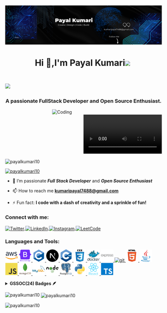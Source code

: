 ![logo](https://github.com/PayalKumari10/PayalKumari10/blob/main/PayalBanner.png)

<h1 align="center">Hi 👋,I'm Payal Kumari<img src="https://github.com/Anmol-Baranwal/Cool-GIFs-For-GitHub/assets/74038190/6f564d9a-467a-4bba-ad3a-8527c8ab79ae" width="75">&nbsp;</h1>
<h1>
  <a href="https://git.io/typing-svg">
    <img src="https://readme-typing-svg.herokuapp.com?color=62F7F3&size=25&lines=Converting+coffee+into+code!!!..👋">
  </a>
</h1>

<h3 align="center">A passionate FullStack Developer and Open Source Enthusiast.</h3>
<img  align="right" alt="Coding" width="70%" src="https://github.com/PayalKumari10/PayalKumari10/blob/main/banner.gif">


<p align="right">
  <video width="50%" controls>
    <source src="https://github.com/PayalKumari10/PayalKumari10/blob/main/Github%20Banner.mp4" type="video/mp4">
    Developer
  </video>
</p>


<p align="left"> <img src="https://komarev.com/ghpvc/?username=payalkumari10&label=Profile%20views&color=0e75b6&style=flat" alt="payalkumari10" /> </p>

<p align="left"> <a href="https://github.com/ryo-ma/github-profile-trophy"><img src="https://github-profile-trophy.vercel.app/?username=payalkumari10" alt="payalkumari10" /></a> </p>



- 🌱 I’m passionate ***Full Stack Developer*** and ***Open Source Enthusiast***

- 📫 How to reach me **kumaripayal7488@gmail.com**

- ⚡ Fun fact: **I code with a dash of creativity and a sprinkle of fun!**

<h3 align="left">Connect with me:</h3>
<!-- <p align="left">
<a href="https://twitter.com/https://twitter.com/payalkumar89652" target="blank"><img align="center" src="https://raw.githubusercontent.com/rahuldkjain/github-profile-readme-generator/master/src/images/icons/Social/twitter.svg" alt="https://twitter.com/payalkumar89652" height="30" width="40" /></a>
<a href="https://linkedin.com/in/https://www.linkedin.com/in/payalkumari10/" target="blank"><img align="center" src="https://raw.githubusercontent.com/rahuldkjain/github-profile-readme-generator/master/src/images/icons/Social/linked-in-alt.svg" alt="https://www.linkedin.com/in/payalkumari10/" height="30" width="40" /></a>
<a href="https://instagram.com/https://www.instagram.com/devwithpayal/?hl=en" target="blank"><img align="center" src="https://raw.githubusercontent.com/rahuldkjain/github-profile-readme-generator/master/src/images/icons/Social/instagram.svg" alt="https://www.instagram.com/devwithpayal/?hl=en" height="30" width="40" /></a>
<a href="https://www.leetcode.com/https://leetcode.com/kumaripayal7488/" target="blank"><img align="center" src="https://raw.githubusercontent.com/rahuldkjain/github-profile-readme-generator/master/src/images/icons/Social/leet-code.svg" alt="https://leetcode.com/kumaripayal7488/" height="30" width="40" /></a>
</p> -->
<p align="left">
  <a href="https://twitter.com/payalkumar89652" target="_blank">
    <img align="center" src="https://raw.githubusercontent.com/rahuldkjain/github-profile-readme-generator/master/src/images/icons/Social/twitter.svg" alt="Twitter" height="30" width="40" />
  </a>
  <a href="https://www.linkedin.com/in/payalkumari10/" target="_blank">
    <img align="center" src="https://raw.githubusercontent.com/rahuldkjain/github-profile-readme-generator/master/src/images/icons/Social/linked-in-alt.svg" alt="LinkedIn" height="30" width="40" />
  </a>
  <a href="https://www.instagram.com/devwithpayal/?hl=en" target="_blank">
    <img align="center" src="https://raw.githubusercontent.com/rahuldkjain/github-profile-readme-generator/master/src/images/icons/Social/instagram.svg" alt="Instagram" height="30" width="40" />
  </a>
  <a href="https://leetcode.com/kumaripayal7488/" target="_blank">
    <img align="center" src="https://raw.githubusercontent.com/rahuldkjain/github-profile-readme-generator/master/src/images/icons/Social/leet-code.svg" alt="LeetCode" height="30" width="40" />
  </a>
</p>


<h3 align="left">Languages and Tools:</h3>
<p align="left"> <a href="https://aws.amazon.com" target="_blank" rel="noreferrer"> <img src="https://raw.githubusercontent.com/devicons/devicon/master/icons/amazonwebservices/amazonwebservices-original-wordmark.svg" alt="aws" width="40" height="40"/> </a> <a href="https://getbootstrap.com" target="_blank" rel="noreferrer"> <img src="https://raw.githubusercontent.com/devicons/devicon/master/icons/bootstrap/bootstrap-plain-wordmark.svg" alt="bootstrap" width="40" height="40"/> </a> <a href="https://www.cprogramming.com/" target="_blank" rel="noreferrer"> <img src="https://raw.githubusercontent.com/devicons/devicon/master/icons/c/c-original.svg" alt="c" width="40" height="40"/> </a> <a href="https://www.nextjsprogramming.com/" target="_blank" rel="noreferrer"> <img src="https://raw.githubusercontent.com/devicons/devicon/master/icons/nextjs/nextjs-original.svg" alt="c" width="40" height="40"/> </a> <a href="https://www.w3schools.com/java/" target="_blank" rel="noreferrer"> <img src="https://raw.githubusercontent.com/devicons/devicon/master/icons/cplusplus/cplusplus-original.svg" alt="cplusplus" width="40" height="40"/> </a> <a href="https://www.w3schools.com/css/" target="_blank" rel="noreferrer"> <img src="https://raw.githubusercontent.com/devicons/devicon/master/icons/css3/css3-original-wordmark.svg" alt="css3" width="40" height="40"/> </a> <a href="https://www.docker.com/" target="_blank" rel="noreferrer"> <img src="https://raw.githubusercontent.com/devicons/devicon/master/icons/docker/docker-original-wordmark.svg" alt="docker" width="40" height="40"/> </a> <a href="https://expressjs.com" target="_blank" rel="noreferrer"> <img src="https://raw.githubusercontent.com/devicons/devicon/master/icons/express/express-original-wordmark.svg" alt="express" width="40" height="40"/> </a> <a href="https://git-scm.com/" target="_blank" rel="noreferrer"> <img src="https://www.vectorlogo.zone/logos/git-scm/git-scm-icon.svg" alt="git" width="40" height="40"/> </a> <a href="https://www.w3.org/html/" target="_blank" rel="noreferrer"> <img src="https://raw.githubusercontent.com/devicons/devicon/master/icons/html5/html5-original-wordmark.svg" alt="html5" width="40" height="40"/> </a> <a href="https://www.java.com" target="_blank" rel="noreferrer"> <img src="https://raw.githubusercontent.com/devicons/devicon/master/icons/java/java-original.svg" alt="java" width="40" height="40"/> </a> <a href="https://developer.mozilla.org/en-US/docs/Web/JavaScript" target="_blank" rel="noreferrer"> <img src="https://raw.githubusercontent.com/devicons/devicon/master/icons/javascript/javascript-original.svg" alt="javascript" width="40" height="40"/> </a> <a href="https://www.mongodb.com/" target="_blank" rel="noreferrer"> <img src="https://raw.githubusercontent.com/devicons/devicon/master/icons/mongodb/mongodb-original-wordmark.svg" alt="mongodb" width="40" height="40"/> </a> <a href="https://www.mysql.com/" target="_blank" rel="noreferrer"> <img src="https://raw.githubusercontent.com/devicons/devicon/master/icons/mysql/mysql-original-wordmark.svg" alt="mysql" width="40" height="40"/> </a> <a href="https://nodejs.org" target="_blank" rel="noreferrer"> <img src="https://raw.githubusercontent.com/devicons/devicon/master/icons/nodejs/nodejs-original-wordmark.svg" alt="nodejs" width="40" height="40"/> </a> <a href="https://www.postgresql.org" target="_blank" rel="noreferrer"> <img src="https://raw.githubusercontent.com/devicons/devicon/master/icons/postgresql/postgresql-original-wordmark.svg" alt="postgresql" width="40" height="40"/> </a> <a href="https://www.python.org" target="_blank" rel="noreferrer"> <img src="https://raw.githubusercontent.com/devicons/devicon/master/icons/python/python-original.svg" alt="python" width="40" height="40"/> </a> <a href="https://reactjs.org/" target="_blank" rel="noreferrer"> <img src="https://raw.githubusercontent.com/devicons/devicon/master/icons/react/react-original-wordmark.svg" alt="react" width="40" height="40"/> </a> </a> <a href="https://spring.io/" target="_blank" rel="noreferrer"> </a> <a href="https://www.typescriptlang.org/" target="_blank" rel="noreferrer"> <img src="https://raw.githubusercontent.com/devicons/devicon/master/icons/typescript/typescript-original.svg" alt="typescript" width="40" height="40"/> </a> </p>

<details>	
 <summary><b>GSSOC(24) Badges 🪶</b></summary><br>
<div style='display:flex; align-items:center; gap: 10px;' align='center'><a href="https://gssoc.girlscript.tech/leaderboard">
<img src="https://raw.githubusercontent.com/girlscript/gssoc-website-new/main/public/badges/postman.png" width="100px" height="100px" />
 </a>
</div>
</details>


<p><img align="left" src="https://github-readme-stats.vercel.app/api/top-langs?username=payalkumari10&show_icons=true&locale=en&layout=compact" alt="payalkumari10" /></p>

<p>&nbsp;<img align="center" src="https://github-readme-stats.vercel.app/api?username=payalkumari10&show_icons=true&locale=en" alt="payalkumari10" /></p>

<p><img align="center" src="https://github-readme-streak-stats.herokuapp.com/?user=payalkumari10&" alt="payalkumari10" /></p>

